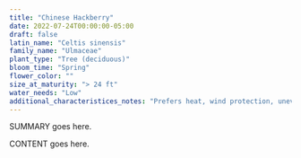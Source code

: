```yaml
---
title: "Chinese Hackberry"
date: 2022-07-24T00:00:00-05:00
draft: false
latin_name: "Celtis sinensis"
family_name: "Ulmaceae"
plant_type: "Tree (deciduous)"
bloom_time: "Spring"
flower_color: ""
size_at_maturity: "> 24 ft"
water_needs: "Low"
additional_characteristices_notes: "Prefers heat, wind protection, uneven performer."
---
```


SUMMARY goes here.

<!--more-->

CONTENT goes here.